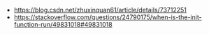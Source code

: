 - https://blog.csdn.net/zhuxinquan61/article/details/73712251
- https://stackoverflow.com/questions/24790175/when-is-the-init-function-run/49831018#49831018
